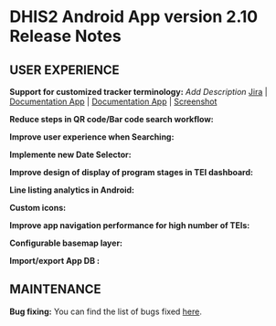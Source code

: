 # DHIS2 Android App version 2.10 Release Notes

## USER EXPERIENCE

**Support for customized tracker terminology:** _Add Description_ [Jira]() | [Documentation App]() | [Documentation App]() | [Screenshot]()

**Reduce steps in QR code/Bar code search workflow:**

**Improve user experience when Searching:**

**Implemente new Date Selector:**

**Improve design of display of program stages in TEI dashboard:**

**Line listing analytics in Android:**

**Custom icons:**

**Improve app navigation performance for high number of TEIs:**

**Configurable basemap layer:**

**Import/export App DB :**

## MAINTENANCE

**Bug fixing:** You can find the list of bugs fixed [here](https://dhis2.atlassian.net/issues/?filter=10510).




